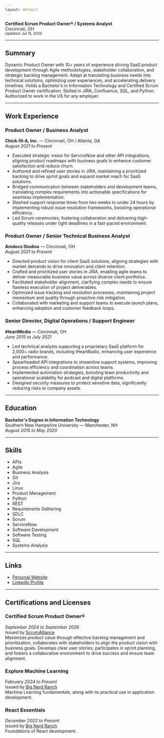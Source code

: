 ```yaml
---
layout: default
---
```


**Certified Scrum Product Owner® / Systems Analyst**  
Cincinnati, OH\
<sub>_Updated: Jul 15, 2025_</sub>

---

## Summary

Dynamic Product Owner with 10+ years of experience driving SaaS product development through Agile methodologies, stakeholder collaboration, and strategic backlog management. Adept at translating business needs into technical solutions, optimizing user experiences, and accelerating delivery timelines. Holds a Bachelor’s in Information Technology and Certified Scrum Product Owner certification. Skilled in JIRA, Confluence, SQL, and Python. Authorized to work in the US for any employer. 

---

## Work Experience

### Product Owner / Business Analyst
**Chick-fil-A, Inc.** — Cincinnati, OH / Atlanta, GA  
*August 2021 to Present*

- Executed strategic vision for ServiceNow and other API integrations, aligning product roadmaps with business goals to enhance customer satisfaction and reduce churn. 
- Authored and refined user stories in JIRA, maintaining a prioritized backlog to drive sprint goals and expand market reach for SaaS solutions. 
- Bridged communication between stakeholders and development teams, translating complex requirements into actionable specifications for seamless implementation. 
- Slashed support response times from two weeks to under 24 hours by implementing robust issue resolution frameworks, boosting operational efficiency. 
- Led Scrum ceremonies, fostering collaboration and delivering high-quality releases under tight deadlines in a fast-paced environment.

### Product Owner / Senior Technical Business Analyst  
**Amdocs Studios** — Cincinnati, OH  
*August 2021 to Present*

- Directed product vision for client SaaS solutions, aligning strategies with market demands to drive innovation and client retention. 
- Crafted and prioritized user stories in JIRA, enabling agile teams to deliver measurable business value across diverse client portfolios. 
- Facilitated stakeholder alignment, clarifying complex needs to ensure flawless execution of project deliverables. 
- Optimized issue tracking and resolution processes, maintaining project momentum and quality through proactive risk mitigation. 
- Collaborated with marketing and support teams to execute launch plans, enhancing adoption and customer feedback loops. 

### Senior Director, Digital Operations / Support Engineer
**iHeartMedia** — Cincinnati, OH  
*June 2015 to July 2021*

- Led technical analysts supporting a proprietary SaaS platform for 2,000+ radio brands, including iHeartRadio, enhancing user experience and performance. 
- Spearheaded API integrations to streamline support systems, improving process efficiency and coordination across teams. 
- Implemented automation strategies, boosting team productivity and operational scalability for podcast and digital platforms. 
- Designed security measures to protect sensitive data, significantly reducing risks to company assets. 

---

## Education

**Bachelor's Degree in Information Technology**  
Southern New Hampshire University — Manchester, NH  
*August 2015 to May 2020*

---

## Skills

- APIs
- Agile
- Business Analysis
- Git
- Jira
- Linux
- Product Management
- Python
- REST
- Requirements Gathering
- SDLC
- Scrum
- ServiceNow
- Software Development
- Software Testing
- SQL
- Systems Analysis

---

## Links

- [Personal Website](https://mjescott.github.io)
- [LinkedIn Profile](https://www.linkedin.com/in/mjescott)

---

## Certifications and Licenses

### Certified Scrum Product Owner®  
*September 2024 to September 2026*  
Issued by [ScrumAlliance](https://bcert.me/sojvbkeip)  
Maximizes product value through effective backlog management and prioritization, collaborates with stakeholders to align the product vision with business goals. Develops clear user stories, participates in sprint planning, and fosters a collaborative environment to drive success and ensure team alignment.  

### Explore Machine Learning  
*February 2024 to Present*  
Issued by [Big Nerd Ranch](https://www.credly.com/badges/3da6db2a-3f01-418f-ac12-866049dbd70c/linked_in_profile)  
Machine Learning fundamentals, along with its practical use in application development.

### React Essentials  
*December 2022 to Present*  
Issued by [Big Nerd Ranch](https://www.credly.com/badges/2b1f7996-48dd-416c-bf7a-a5363959f396/linked_in_profile)  
Foundations of React development.
